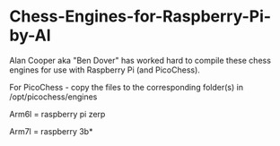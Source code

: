 # Chess-Engines-for-Raspberry-Pi-by-Al
Alan Cooper aka "Ben Dover" has worked hard to compile these chess engines for use with Raspberry Pi (and PicoChess).  

For PicoChess - copy the files to the corresponding folder(s) in /opt/picochess/engines

Arm6l = raspberry pi zerp

Arm7l = raspberry 3b*

